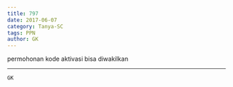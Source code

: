 ```yaml
---
title: 797
date: 2017-06-07
category: Tanya-SC
tags: PPN
author: GK
---
```


permohonan kode aktivasi bisa diwakilkan

---



`GK`
